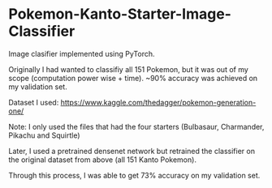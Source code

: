 # Pokemon-Kanto-Starter-Image-Classifier

Image clasifier implemented using PyTorch. 

Originally I had wanted to classifiy all 151 Pokemon, but it was out of my scope (computation power wise + time).
~90% accuracy was achieved on my validation set.

Dataset I used: https://www.kaggle.com/thedagger/pokemon-generation-one/

Note: I only used the files that had the four starters (Bulbasaur, Charmander, Pikachu and Squirtle)

Later, I used a pretrained densenet network but retrained the classifier on the original dataset from above (all 151 Kanto Pokemon). 

Through this process, I was able to get 73% accuracy on my validation set. 
